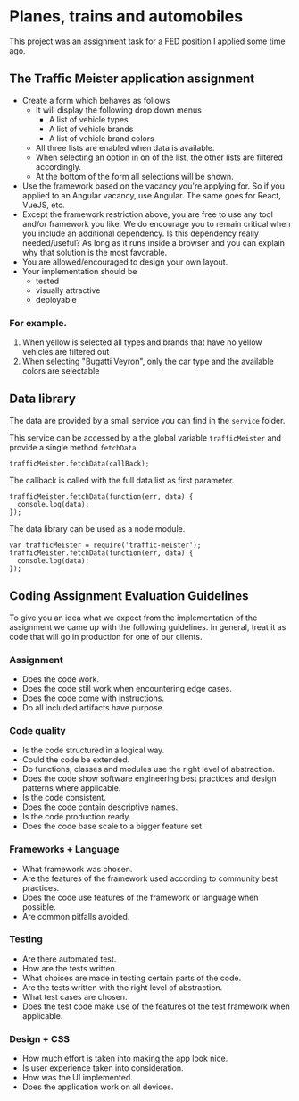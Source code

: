 # Planes, trains and automobiles
This project was an assignment task for a FED position I applied some time ago.

## The Traffic Meister application assignment

 - Create a form which behaves as follows
    - It will display the following drop down menus
      - A list of vehicle types
      - A list of vehicle brands
      - A list of vehicle brand colors
    - All three lists are enabled when data is available.
    - When selecting an option in on of the list, the other lists are filtered accordingly.
    - At the bottom of the form all selections will be shown.
  - Use the framework based on the vacancy you're applying for. So if you applied to an Angular vacancy, use Angular. The same goes for React, VueJS, etc.
  - Except the framework restriction above, you are free to use any tool and/or framework you like. We do encourage you to remain critical when you include an additional dependency. Is this dependency really needed/useful? As long as it runs inside a browser and you can explain why that solution is the most favorable.
  - You are allowed/encouraged to design your own layout.
  - Your implementation should be
      - tested
      - visually attractive
      - deployable

### For example.
1. When yellow is selected all types and brands that have no yellow vehicles are filtered out
2. When selecting "Bugatti Veyron", only the car type and the available colors are selectable

## Data library

The data are provided by a small service you can find in the `service` folder.

This service can be accessed by a the global variable `trafficMeister` and provide a single method `fetchData`.

```
trafficMeister.fetchData(callBack);
```

The callback is called with the full data list as first parameter.

```
trafficMeister.fetchData(function(err, data) {
  console.log(data);
});
```

The data library can be used as a node module.

```
var trafficMeister = require('traffic-meister');
trafficMeister.fetchData(function(err, data) {
  console.log(data);
});
```

## Coding Assignment Evaluation Guidelines

To give you an idea what we expect from the implementation of the assignment we came up with the following guidelines. In general, treat it as code that will go in production for one of our clients.

### Assignment
* Does the code work.
* Does the code still work when encountering edge cases.
* Does the code come with instructions.
* Do all included artifacts have purpose.

### Code quality
* Is the code structured in a logical way.
* Could the code be extended.
* Do functions, classes and modules use the right level of abstraction.
* Does the code show software engineering best practices and design patterns where applicable.
* Is the code consistent.
* Does the code contain descriptive names.
* Is the code production ready.
* Does the code base scale to a bigger feature set.

### Frameworks + Language
* What framework was chosen.
* Are the features of the framework used according to community best practices.
* Does the code use features of the framework or language when possible.
* Are common pitfalls avoided.

### Testing
* Are there automated test.
* How are the tests written.
* What choices are made in testing certain parts of the code.
* Are the tests written with the right level of abstraction.
* What test cases are chosen.
* Does the test code make use of the features of the test framework when applicable.

### Design + CSS
* How much effort is taken into making the app look nice.
* Is user experience taken into consideration.
* How was the UI implemented.
* Does the application work on all devices.